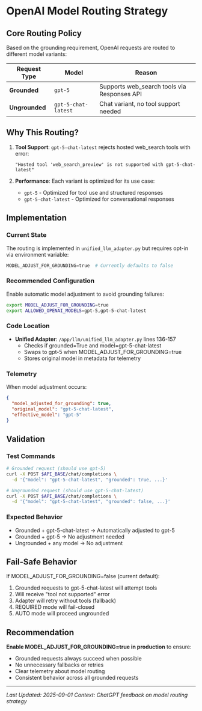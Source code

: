 # OpenAI Model Routing Strategy

## Core Routing Policy

Based on the grounding requirement, OpenAI requests are routed to different model variants:

| Request Type | Model | Reason |
|-------------|-------|--------|
| **Grounded** | `gpt-5` | Supports web_search tools via Responses API |
| **Ungrounded** | `gpt-5-chat-latest` | Chat variant, no tool support needed |

## Why This Routing?

1. **Tool Support**: `gpt-5-chat-latest` rejects hosted web_search tools with error:
   ```
   "Hosted tool 'web_search_preview' is not supported with gpt-5-chat-latest"
   ```

2. **Performance**: Each variant is optimized for its use case:
   - `gpt-5` - Optimized for tool use and structured responses
   - `gpt-5-chat-latest` - Optimized for conversational responses

## Implementation

### Current State
The routing is implemented in `unified_llm_adapter.py` but requires opt-in via environment variable:
```python
MODEL_ADJUST_FOR_GROUNDING=true  # Currently defaults to false
```

### Recommended Configuration
Enable automatic model adjustment to avoid grounding failures:
```bash
export MODEL_ADJUST_FOR_GROUNDING=true
export ALLOWED_OPENAI_MODELS=gpt-5,gpt-5-chat-latest
```

### Code Location
- **Unified Adapter**: `/app/llm/unified_llm_adapter.py` lines 136-157
  - Checks if grounded=True and model=gpt-5-chat-latest
  - Swaps to gpt-5 when MODEL_ADJUST_FOR_GROUNDING=true
  - Stores original model in metadata for telemetry

### Telemetry
When model adjustment occurs:
```json
{
  "model_adjusted_for_grounding": true,
  "original_model": "gpt-5-chat-latest",
  "effective_model": "gpt-5"
}
```

## Validation

### Test Commands
```bash
# Grounded request (should use gpt-5)
curl -X POST $API_BASE/chat/completions \
  -d '{"model": "gpt-5-chat-latest", "grounded": true, ...}'

# Ungrounded request (should use gpt-5-chat-latest)  
curl -X POST $API_BASE/chat/completions \
  -d '{"model": "gpt-5-chat-latest", "grounded": false, ...}'
```

### Expected Behavior
- Grounded + gpt-5-chat-latest → Automatically adjusted to gpt-5
- Grounded + gpt-5 → No adjustment needed
- Ungrounded + any model → No adjustment

## Fail-Safe Behavior

If MODEL_ADJUST_FOR_GROUNDING=false (current default):
1. Grounded requests to gpt-5-chat-latest will attempt tools
2. Will receive "tool not supported" error
3. Adapter will retry without tools (fallback)
4. REQUIRED mode will fail-closed
5. AUTO mode will proceed ungrounded

## Recommendation

**Enable MODEL_ADJUST_FOR_GROUNDING=true in production** to ensure:
- Grounded requests always succeed when possible
- No unnecessary fallbacks or retries
- Clear telemetry about model routing
- Consistent behavior across all grounded requests

---
*Last Updated: 2025-09-01*
*Context: ChatGPT feedback on model routing strategy*